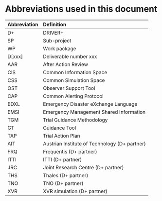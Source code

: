 # Abbreviations used in this document

| Abbreviation | Definition |
| :--- | :--- |
| D+ | DRIVER+ |
| SP | Sub-project |
| WP | Work package |
| D\[xxx\] | Deliverable number xxx |
| AAR | After Action Review |
| CIS | Common Information Space |
| CSS | Common Simulation Space |
| OST | Observer Support Tool |
| CAP | Common Alerting Protocol |
| EDXL | Emergency Disaster eXchange Language |
| EMSI | Emergency Management Shared Information |
| TGM | Trial Guidance Methodology |
| GT | Guidance Tool |
| TAP | Trial Action Plan |
| AIT | Austrian Institute of Technology \(D+ partner\) |
| FRQ | Frequentis \(D+ partner\) |
| ITTI | ITTI \(D+ partner\) |
| JRC | Joint Research Centre \(D+ partner\) |
| THS | Thales \(D+ partner\) |
| TNO | TNO \(D+ partner\) |
| XVR | XVR simulation \(D+ partner\) |



